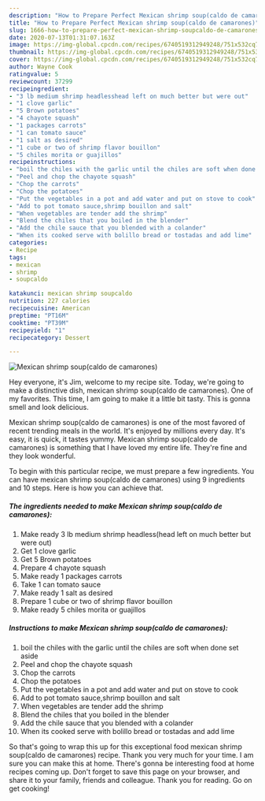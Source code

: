 ```yaml
---
description: "How to Prepare Perfect Mexican shrimp soup(caldo de camarones)"
title: "How to Prepare Perfect Mexican shrimp soup(caldo de camarones)"
slug: 1666-how-to-prepare-perfect-mexican-shrimp-soupcaldo-de-camarones
date: 2020-07-13T01:31:07.163Z
image: https://img-global.cpcdn.com/recipes/6740519312949248/751x532cq70/mexican-shrimp-soupcaldo-de-camarones-recipe-main-photo.jpg
thumbnail: https://img-global.cpcdn.com/recipes/6740519312949248/751x532cq70/mexican-shrimp-soupcaldo-de-camarones-recipe-main-photo.jpg
cover: https://img-global.cpcdn.com/recipes/6740519312949248/751x532cq70/mexican-shrimp-soupcaldo-de-camarones-recipe-main-photo.jpg
author: Wayne Cook
ratingvalue: 5
reviewcount: 37299
recipeingredient:
- "3 lb medium shrimp headlesshead left on much better but were out"
- "1 clove garlic"
- "5 Brown potatoes"
- "4 chayote squash"
- "1 packages carrots"
- "1 can tomato sauce"
- "1 salt as desired"
- "1 cube or two of shrimp flavor bouillon"
- "5 chiles morita or guajillos"
recipeinstructions:
- "boil the chiles with the garlic until the chiles are soft when done set aside"
- "Peel and chop the chayote squash"
- "Chop the carrots"
- "Chop the potatoes"
- "Put the vegetables in a pot and add water and put on stove to cook"
- "Add to pot tomato sauce,shrimp bouillon and salt"
- "When vegetables are tender add the shrimp"
- "Blend the chiles that you boiled in the blender"
- "Add the chile sauce that you blended with a colander"
- "When its cooked serve with bolillo bread or tostadas and add lime"
categories:
- Recipe
tags:
- mexican
- shrimp
- soupcaldo

katakunci: mexican shrimp soupcaldo 
nutrition: 227 calories
recipecuisine: American
preptime: "PT16M"
cooktime: "PT39M"
recipeyield: "1"
recipecategory: Dessert

---
```



![Mexican shrimp soup(caldo de camarones)](https://img-global.cpcdn.com/recipes/6740519312949248/751x532cq70/mexican-shrimp-soupcaldo-de-camarones-recipe-main-photo.jpg)

Hey everyone, it's Jim, welcome to my recipe site. Today, we're going to make a distinctive dish, mexican shrimp soup(caldo de camarones). One of my favorites. This time, I am going to make it a little bit tasty. This is gonna smell and look delicious.



Mexican shrimp soup(caldo de camarones) is one of the most favored of recent trending meals in the world. It's enjoyed by millions every day. It's easy, it is quick, it tastes yummy. Mexican shrimp soup(caldo de camarones) is something that I have loved my entire life. They're fine and they look wonderful.


To begin with this particular recipe, we must prepare a few ingredients. You can have mexican shrimp soup(caldo de camarones) using 9 ingredients and 10 steps. Here is how you can achieve that.

<!--inarticleads1-->

##### The ingredients needed to make Mexican shrimp soup(caldo de camarones):

1. Make ready 3 lb medium shrimp headless(head left on much better but were out)
1. Get 1 clove garlic
1. Get 5 Brown potatoes
1. Prepare 4 chayote squash
1. Make ready 1 packages carrots
1. Take 1 can tomato sauce
1. Make ready 1 salt as desired
1. Prepare 1 cube or two of shrimp flavor bouillon
1. Make ready 5 chiles morita or guajillos




<!--inarticleads2-->

##### Instructions to make Mexican shrimp soup(caldo de camarones):

1. boil the chiles with the garlic until the chiles are soft when done set aside
1. Peel and chop the chayote squash
1. Chop the carrots
1. Chop the potatoes
1. Put the vegetables in a pot and add water and put on stove to cook
1. Add to pot tomato sauce,shrimp bouillon and salt
1. When vegetables are tender add the shrimp
1. Blend the chiles that you boiled in the blender
1. Add the chile sauce that you blended with a colander
1. When its cooked serve with bolillo bread or tostadas and add lime




So that's going to wrap this up for this exceptional food mexican shrimp soup(caldo de camarones) recipe. Thank you very much for your time. I am sure you can make this at home. There's gonna be interesting food at home recipes coming up. Don't forget to save this page on your browser, and share it to your family, friends and colleague. Thank you for reading. Go on get cooking!
